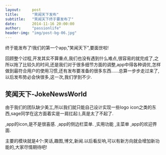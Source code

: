 ```yaml
---
layout:     post
title:      "笑闻天下发布"
subtitle:   "笑闻天下终于要发布了"
date:       2014-11-16 20:00:00
author:     "passionlife"
header-img: "img/post-bg-06.jpg"
---
```


<p>终于能发布了!我们的第一个app,"笑闻天下",要面世啦!</p>

<p>回顾整个过程,开发其实不算重点,我们也没有遇到什么难点,很容易的就完成了,之所以拖了比较久的时间,还是我们对于很多细节方面的调整,app中得各种调优,怎样做到最符合用户的使用习惯,还有发布要准备的很多东西......总算一步步走过来了,以后发布势必会快很多,这一次,我们学到不少.</p>

<h2 class="section-heading">笑闻天下-JokeNewsWorld</h2>

<p>由于我们的团队缺少美工,所以我们就只能自己设计实现一些logo icon之类的东西,sage同学在这方面着实是一肩扛起:),真是太了不起了.</p>

<a href="#">
		<img class="img-responsive" src="{{ site.baseurl }}/img/xiaowentianxiafabu/jnw_0.jpg" alt="">
</a>
<span class="caption text-muted">app的icon,是不是很喜感.</span>

<a href="#">
		<img class="img-responsive" src="{{ site.baseurl }}/img/xiaowentianxiafabu/jnw_1.jpg" alt="">
</a>
<span class="caption text-muted">app的侧边栏菜单.</span>

<a href="#">
		<img class="img-responsive" src="{{ site.baseurl }}/img/xiaowentianxiafabu/jnw_2.jpg" alt="">
</a>
<span class="caption text-muted">实用功能</span>

<a href="#">
		<img class="img-responsive" src="{{ site.baseurl }}/img/xiaowentianxiafabu/jnw_3.jpg" alt="">
</a>
<span class="caption text-muted">主菜单</span>

<a href="#">
		<img class="img-responsive" src="{{ site.baseurl }}/img/xiaowentianxiafabu/jnw_4.jpg" alt="">
</a>
<span class="caption text-muted">app的欢迎界面.</span>

<p>主要的模块就是4个:笑话,趣图,博文,新闻.以后看反响,可以有新方向就会增加新功能的,大家尽情期待吧!</p>

